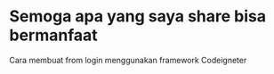 # Semoga apa yang saya share bisa bermanfaat
Cara membuat from login menggunakan framework Codeigneter
